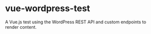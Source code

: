 # vue-wordpress-test
A Vue.js test using the WordPress REST API and custom endpoints to render content.
